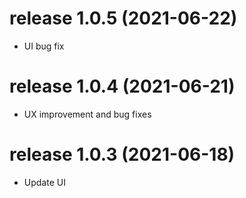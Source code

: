 # release 1.0.5 (2021-06-22)
  * UI bug fix

# release 1.0.4 (2021-06-21)
  * UX improvement and bug fixes

# release 1.0.3 (2021-06-18)
  * Update UI
